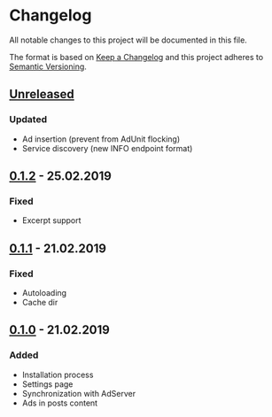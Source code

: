 # Changelog
All notable changes to this project will be documented in this file.

The format is based on [Keep a Changelog](https://keepachangelog.com/en/1.0.0/)
and this project adheres to [Semantic Versioning](https://semver.org/spec/v2.0.0.html).

## [Unreleased]
### Updated
- Ad insertion (prevent from AdUnit flocking)
- Service discovery (new INFO endpoint format)

## [0.1.2] - 25.02.2019
### Fixed
- Excerpt support

## [0.1.1] - 21.02.2019
### Fixed
- Autoloading
- Cache dir

## [0.1.0] - 21.02.2019
### Added
- Installation process
- Settings page
- Synchronization with AdServer
- Ads in posts content

[Unreleased]: https://github.com/adshares/wordpress-plugin/compare/v0.1.2...HEAD

[0.1.2]: https://github.com/adshares/wordpress-plugin/compare/v0.1.1...v0.1.2
[0.1.1]: https://github.com/adshares/wordpress-plugin/compare/v0.1.0...v0.1.1
[0.1.0]: https://github.com/adshares/wordpress-plugin/releases/tag/v0.1.0
